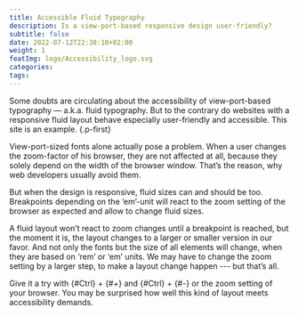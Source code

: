 ```yaml
---
title: Accessible Fluid Typography
description: Is a view-port-based responsive design user-friendly? 
subtitle: false
date: 2022-07-12T22:38:10+02:00
weight: 1
featImg: logo/Accessibility_logo.svg
categories:
tags:
---
```


Some doubts are circulating about the accessibility of view-port-based typography — a.k.a. fluid typography. But to the contrary do websites with a responsive fluid layout behave especially user-friendly and accessible. This site is an example.
{.p-first} <!--more--> 

View-port-sized fonts alone actually pose a problem. When a user changes the zoom-factor of his browser, they are not affected at all, because they solely depend on the width of the browser window. That’s the reason, why web developers usually avoid them.

But when the design is responsive, fluid sizes can and should be too. Breakpoints depending on the ‘em’-unit will react to the zoom setting of the browser as expected and allow to change fluid sizes. 

A fluid layout won’t react to zoom changes until a breakpoint is reached, but the moment it is, the layout changes to a larger or smaller version in our favor. And not only the fonts but the size of all elements will change, when they are based on  ‘rem’ or ‘em’ units. We may have to change the zoom setting by a larger step, to make a layout change happen --- but that’s all.  

Give it a try with {#Ctrl} + {#+} and {#Ctrl} + {#-} or the zoom setting of your browser. You may be surprised how well this kind of layout meets accessibility demands.
